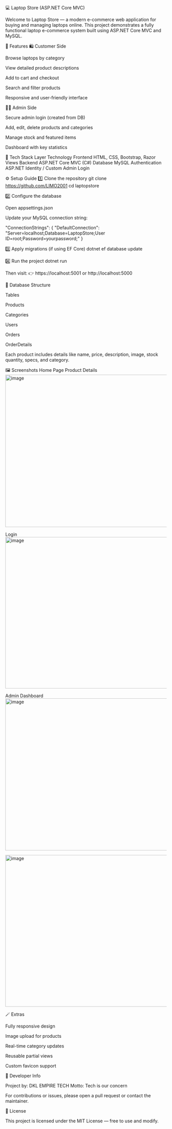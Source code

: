 💻 Laptop Store (ASP.NET Core MVC)

Welcome to Laptop Store — a modern e-commerce web application for buying and managing laptops online.
This project demonstrates a fully functional laptop e-commerce system built using ASP.NET Core MVC and MySQL.

🚀 Features
🛍️ Customer Side

Browse laptops by category

View detailed product descriptions

Add to cart and checkout

Search and filter products

Responsive and user-friendly interface

🧑‍💼 Admin Side

Secure admin login (created from DB)

Add, edit, delete products and categories

Manage stock and featured items

Dashboard with key statistics

🧱 Tech Stack
Layer	Technology
Frontend	HTML, CSS, Bootstrap, Razor Views
Backend	ASP.NET Core MVC (C#)
Database	MySQL
Authentication	ASP.NET Identity / Custom Admin Login

⚙️ Setup Guide
1️⃣ Clone the repository
git clone https://github.com/LIMO2001
cd laptopstore

2️⃣ Configure the database

Open appsettings.json

Update your MySQL connection string:

"ConnectionStrings": {
  "DefaultConnection": "Server=localhost;Database=LaptopStore;User ID=root;Password=yourpassword;"
}

3️⃣ Apply migrations (if using EF Core)
dotnet ef database update

4️⃣ Run the project
dotnet run


Then visit:
👉 https://localhost:5001 or http://localhost:5000

🧩 Database Structure

Tables

Products

Categories

Users

Orders

OrderDetails

Each product includes details like name, price, description, image, stock quantity, specs, and category.

🖼️ Screenshots
Home Page	Product Details	
<img width="959" height="476" alt="image" src="https://github.com/user-attachments/assets/e5614779-740c-4c1d-b8fd-035a350a50c4" />

Login
<img width="956" height="473" alt="image" src="https://github.com/user-attachments/assets/11a8f60e-b2c2-49bc-818c-7d04ca37af5d" />





Admin Dashboard
<img width="959" height="475" alt="image" src="https://github.com/user-attachments/assets/d2e34d55-9d6c-48cc-a536-e12619370f1d" />

<img width="950" height="474" alt="image" src="https://github.com/user-attachments/assets/be0427c7-0a0f-408f-a399-25a72fb10a29" />

	
🪄 Extras

Fully responsive design

Image upload for products

Real-time category updates

Reusable partial views

Custom favicon support

🧠 Developer Info

Project by: DKL EMPIRE TECH
Motto: Tech is our concern

For contributions or issues, please open a pull request or contact the maintainer.

📜 License

This project is licensed under the MIT License — free to use and modify.
